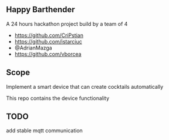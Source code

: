 Happy Barthender
- 
A 24 hours hackathon project build by a team of 4
- https://github.com/CriPstian
- https://github.com/istarciuc
- @AdrianMazga
- https://github.com/vborcea

Scope
- 

Implement a smart device that can create cocktails automatically

This repo contains the device functionality

TODO
- 
add stable mqtt communication
